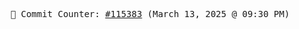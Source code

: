 <p align="center">
    <samp>
        📮 Commit Counter: <a href="https://github.com/Javascript-void0/Javascript-void0/commits/main">#115383</a> (March 13, 2025 @ 09:30 PM)
    </samp>
</p>